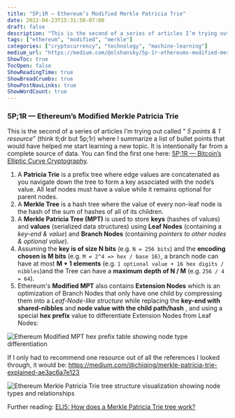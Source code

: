 ```yaml
---
title: "5P;1R — Ethereum’s Modified Merkle Patricia Trie"
date: 2022-04-23T15:31:50-07:00
draft: false
description: "This is the second of a series of articles I’m trying out called “5 points & 1 resource” (think tl;dr but 5p;1r) where I summarize a list…"
tags: ["ethereum", "modified", "merkle"]
categories: ["cryptocurrency", "technology", "machine-learning"]
medium_url: "https://medium.com/@olshansky/5p-1r-ethereums-modified-merkle-patricia-trie-6956f5888398"
ShowToc: true
TocOpen: false
ShowReadingTime: true
ShowBreadCrumbs: true
ShowPostNavLinks: true
ShowWordCount: true
---
```


### 5P;1R — Ethereum’s Modified Merkle Patricia Trie

This is the second of a series of articles I’m trying out called “ _5 points & 1 resource_” (think tl;dr but 5p;1r) where I summarize a list of bullet points that would have helped me start learning a new topic. It is intentionally far from a complete source of data. You can find the first one here: [5P;1R — Bitcoin’s Elliptic Curve Cryptography](https://olshansky.medium.com/5p-1r-bitcoins-elliptic-curve-cryptography-196fc74a1bf1).

1.  A **Patricia Trie** is a prefix tree where edge values are concatenated as you navigate down the tree to form a key associated with the node’s value. All leaf nodes must have a value while it remains optional for parent nodes.
2.  A **Merkle Tree** is a hash tree where the value of every non-leaf node is the hash of the sum of hashes of all of its children.
3.  A **Merkle Patricia Tree (MPT)** is used to store **keys** (hashes of values) and **values** (serialized data structures) using **Leaf Nodes** (containing a _key-end_ _&_ _value_) and **Branch Nodes** (containing _pointers to other nodes & optional value_).
4.  Assuming the **key is of size N bits** (e.g. `N = 256 bits`) and the **encoding chosen is M bits** (e.g. `M = 2^4 => hex / base 16)`, a branch node can have at most **M + 1 elements** (e.g. `1 optional value + 16 hex digits / nibbles`)and the Tree can have a **maximum depth of N / M** (e.g. `256 / 4 = 64`).
5.  Ethereum's **Modified MPT** also contains **Extension Nodes** which is an optimization of Branch Nodes that only have one child by compressing them into a _Leaf-Node-like structure_ while replacing the **key-end with shared-nibbles** and **node value with the child path/hash** , and using a special **hex prefix** value to differentiate Extension Nodes from Leaf Nodes:

![Ethereum Modified MPT hex prefix table showing node type differentiation](/images/posts/2022-04-23-5p1r-ethereums-modified-merkle-patricia-trie-image-01.png)

If I only had to recommend one resource out of all the references I looked through, it would be: <https://medium.com/@chiqing/merkle-patricia-trie-explained-ae3ac6a7e123>

![Ethereum Merkle Patricia Trie tree structure visualization showing node types and relationships](/images/posts/2022-04-23-5p1r-ethereums-modified-merkle-patricia-trie-image-02.png)

Further reading: [ELI5: How does a Merkle Patricia Trie tree work?](https://ethereum.stackexchange.com/questions/6415/eli5-how-does-a-merkle-patricia-trie-tree-work)
